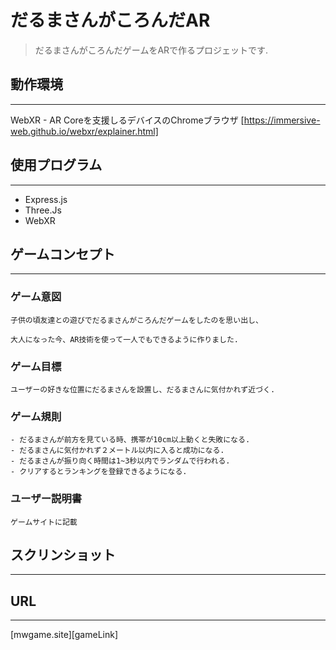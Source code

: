 # だるまさんがころんだAR

> だるまさんがころんだゲームをARで作るプロジェットです.

## 動作環境

___

WebXR - AR Coreを支援しるデバイスのChromeブラウザ [https://immersive-web.github.io/webxr/explainer.html]

## 使用プログラム

___

- Express.js
- Three.Js
- WebXR

## ゲームコンセプト

___

### ゲーム意図

```
子供の頃友達との遊びでだるまさんがころんだゲームをしたのを思い出し、

大人になった今、AR技術を使って一人でもできるように作りました.
```

### ゲーム目標

```
ユーザーの好きな位置にだるまさんを設置し、だるまさんに気付かれず近づく.
```

### ゲーム規則

```
- だるまさんが前方を見ている時、携帯が10cm以上動くと失敗になる.
- だるまさんに気付かれず２メートル以内に入ると成功になる.
- だるまさんが振り向く時間は1~3秒以内でランダムで行われる.
- クリアするとランキングを登録できるようになる.
```

### ユーザー説明書

```
ゲームサイトに記載
```



## スクリンショット

___



## URL

___

[mwgame.site][gameLink]

